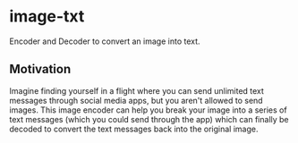 # image-txt
Encoder and Decoder to convert an image into text.

## Motivation

Imagine finding yourself in a flight where you can send unlimited text messages through social media apps, but you aren't allowed to send images. This image encoder can help you break your image into a series of text messages (which you could send through the app) which can finally be decoded to convert the text messages back into the original image.